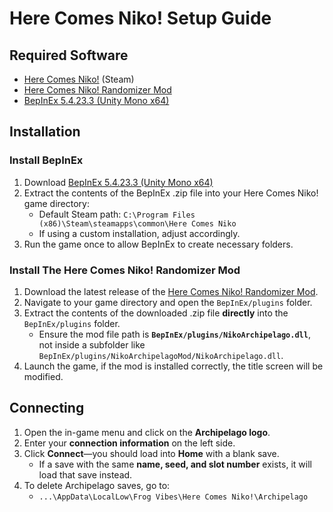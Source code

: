 # Here Comes Niko! Setup Guide

## Required Software

- [Here Comes Niko!](https://store.steampowered.com/app/925950/Here_Comes_Niko/) (Steam)
- [Here Comes Niko! Randomizer Mod](https://github.com/niieli/NikoArchipelagoMod/releases/latest)
- [BepInEx 5.4.23.3 (Unity Mono x64)](https://github.com/BepInEx/BepInEx/releases/tag/v5.4.23.3)

## Installation

### Install BepInEx

1. Download [BepInEx 5.4.23.3 (Unity Mono x64)](https://github.com/BepInEx/BepInEx/releases/tag/v5.4.23.3)
2. Extract the contents of the BepInEx .zip file into your Here Comes Niko! game directory:
   - Default Steam path: `C:\Program Files (x86)\Steam\steamapps\common\Here Comes Niko`
   - If using a custom installation, adjust accordingly.
3. Run the game once to allow BepInEx to create necessary folders.

### Install The Here Comes Niko! Randomizer Mod

1. Download the latest release of the [Here Comes Niko! Randomizer Mod](https://github.com/niieli/NikoArchipelagoMod/releases/latest).
2. Navigate to your game directory and open the `BepInEx/plugins` folder.
3. Extract the contents of the downloaded .zip file **directly** into the `BepInEx/plugins` folder.
   - Ensure the mod file path is **`BepInEx/plugins/NikoArchipelago.dll`**, not inside a subfolder like `BepInEx/plugins/NikoArchipelagoMod/NikoArchipelago.dll`.
4. Launch the game, if the mod is installed correctly, the title screen will be modified.

## Connecting

1. Open the in-game menu and click on the **Archipelago logo**.
2. Enter your **connection information** on the left side.
3. Click **Connect**—you should load into **Home** with a blank save.
   - If a save with the same **name, seed, and slot number** exists, it will load that save instead.
4. To delete Archipelago saves, go to:
   - `...\AppData\LocalLow\Frog Vibes\Here Comes Niko!\Archipelago`